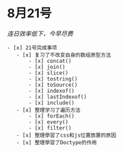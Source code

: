 # 8月21号
*连日效率低下，今早尽费*
    
    - [x] 21号完成事项
       - [x] 复习了不改变自身的数组原型方法
           - [x] concat()
           - [x] join()
           - [x] slice()
           - [x] tostring()
           - [x] toSource()
           - [x] indexof()
           - [x] lastIndexof()
           - [x] include()
       - [x] 整理学习了遍历方法
           - [x] forEach()
           - [x] every()
           - [x] filter()
       - [x] 整理學習了css和js位置放置的原因
       - [x] 整理學習了Doctype的作用
       